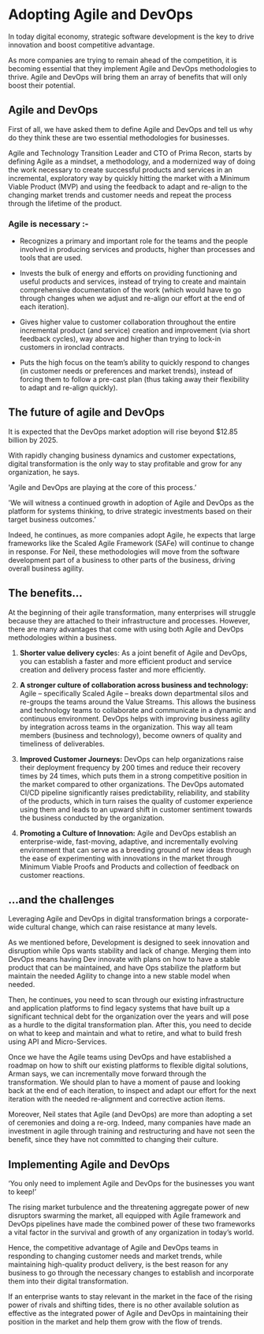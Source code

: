 # Adopting Agile and DevOps 

In today digital economy, strategic software development is the key to drive innovation and boost competitive advantage.

As more companies are trying to remain ahead of the competition, it is becoming essential that they implement Agile and DevOps methodologies to thrive. Agile and DevOps will bring them an array of benefits that will only boost their potential.

## Agile and DevOps

First of all, we have asked them to define Agile and DevOps and tell us why do they think these are two essential methodologies for businesses.

Agile and Technology Transition Leader and CTO of Prima Recon, starts by defining Agile as a mindset, a methodology, and a modernized way of doing the work necessary to create successful products and services in an incremental, exploratory way by quickly hitting the market with a Minimum Viable Product (MVP) and using the feedback to adapt and re-align to the changing market trends and customer needs and repeat the process through the lifetime of the product.

### Agile is necessary :-

- Recognizes a primary and important role for the teams and the people involved in producing services and products, higher than processes and tools that are used.

- Invests the bulk of energy and efforts on providing functioning and useful products and services, instead of trying to create and maintain comprehensive documentation of the work (which would have to go through changes when we adjust and re-align our effort at the end of each iteration).

- Gives higher value to customer collaboration throughout the entire incremental product (and service) creation and improvement (via short feedback cycles), way above and higher than trying to lock-in customers in ironclad contracts.

- Puts the high focus on the team’s ability to quickly respond to changes (in customer needs or preferences and market trends), instead of forcing them to follow a pre-cast plan (thus taking away their flexibility to adapt and re-align quickly).

## The future of agile and DevOps

It is expected that the DevOps market adoption will rise beyond $12.85 billion by 2025.

With rapidly changing business dynamics and customer expectations, digital transformation is the only way to stay profitable and grow for any organization, he says.

'Agile and DevOps are playing at the core of this process.’

'We will witness a continued growth in adoption of Agile and DevOps as the platform for systems thinking, to drive strategic investments based on their target business outcomes.’

Indeed, he continues, as more companies adopt Agile,  he expects that large frameworks like the Scaled Agile Framework (SAFe) will continue to change in response. For Neil, these methodologies will move from the software development part of a business to other parts of the business, driving overall business agility.

## The benefits...

At the beginning of their agile transformation, many enterprises will struggle because they are attached to their infrastructure and processes. However, there are many advantages that come with using both Agile and DevOps methodologies within a business.

1.  **Shorter value delivery cycle**s: As a joint benefit of Agile and DevOps, you can establish a faster and more efficient product and service creation and delivery process faster and more efficiently.

2. **A stronger culture of collaboration across business and technology:** Agile – specifically Scaled Agile – breaks down departmental silos and re-groups the teams around the Value Streams. This allows the business and technology teams to collaborate and communicate in a dynamic and continuous environment. DevOps helps with improving business agility by integration across teams in the organization. This way all team members (business and technology), become owners of quality and timeliness of deliverables.

3. **Improved Customer Journeys:**  DevOps can help organizations raise their deployment frequency by 200 times and reduce their recovery times by 24 times, which puts them in a strong competitive position in the market compared to other organizations. The DevOps automated CI/CD pipeline significantly raises predictability, reliability, and stability of the products, which in turn raises the quality of customer experience using them and leads to an upward shift in customer sentiment towards the business conducted by the organization.

4. **Promoting a Culture of Innovation:** Agile and DevOps establish an enterprise-wide, fast-moving, adaptive, and incrementally evolving environment that can serve as a breeding ground of new ideas through the ease of experimenting with innovations in the market through Minimum Viable Proofs and Products and collection of feedback on customer reactions.

## ...and the challenges

Leveraging Agile and DevOps in digital transformation brings a corporate-wide cultural change, which can raise resistance at many levels.

As we mentioned before, Development is designed to seek innovation and disruption while Ops wants stability and lack of change. Merging them into DevOps means having Dev innovate with plans on how to have a stable product that can be maintained, and have Ops stabilize the platform but maintain the needed Agility to change into a new stable model when needed.

Then, he continues, you need to scan through our existing infrastructure and application platforms to find legacy systems that have built up a significant technical debt for the organization over the years and will pose as a hurdle to the digital transformation plan. After this, you need to decide on what to keep and maintain and what to retire, and what to build fresh using API and Micro-Services.

Once we have the Agile teams using DevOps and have established a roadmap on how to shift our existing platforms to flexible digital solutions, Arman says, we can incrementally move forward through the transformation. We should plan to have a moment of pause and looking back at the end of each iteration, to inspect and adapt our effort for the next iteration with the needed re-alignment and corrective action items.

Moreover, Neil states that Agile (and DevOps) are more than adopting a set of ceremonies and doing a re-org. Indeed, many companies have made an investment in agile through training and restructuring and have not seen the benefit, since they have not committed to changing their culture.

## Implementing Agile and DevOps

‘You only need to implement Agile and DevOps for the businesses you want to keep!’

The rising market turbulence and the threatening aggregate power of new disruptors swarming the market, all equipped with Agile framework and DevOps pipelines have made the combined power of these two frameworks a vital factor in the survival and growth of any organization in today’s world.

Hence, the competitive advantage of Agile and DevOps teams in responding to changing customer needs and market trends, while maintaining high-quality product delivery, is the best reason for any business to go through the necessary changes to establish and incorporate them into their digital transformation.

If an enterprise wants to stay relevant in the market in the face of the rising power of rivals and shifting tides, there is no other available solution as effective as the integrated power of Agile and DevOps in maintaining their position in the market and help them grow with the flow of trends.

